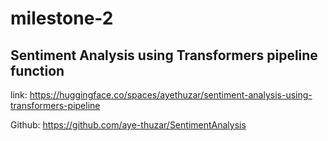 # milestone-2

## Sentiment Analysis using Transformers pipeline function

link: https://huggingface.co/spaces/ayethuzar/sentiment-analysis-using-transformers-pipeline

Github: https://github.com/aye-thuzar/SentimentAnalysis
